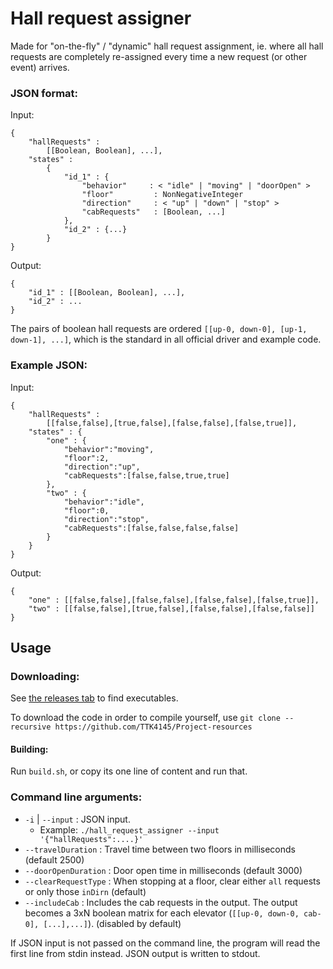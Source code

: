 Hall request assigner
=====================

Made for "on-the-fly" / "dynamic" hall request assignment, ie. where all hall requests are completely re-assigned every time a new request (or other event) arrives.

### JSON format:

Input:
```
{
    "hallRequests" : 
        [[Boolean, Boolean], ...],
    "states" : 
        {
            "id_1" : {
                "behavior"     : < "idle" | "moving" | "doorOpen" >
                "floor"         : NonNegativeInteger
                "direction"     : < "up" | "down" | "stop" >
                "cabRequests"   : [Boolean, ...]
            },
            "id_2" : {...}
        }
}
```

Output:
```
{
    "id_1" : [[Boolean, Boolean], ...],
    "id_2" : ...
}
```

The pairs of boolean hall requests are ordered `[[up-0, down-0], [up-1, down-1], ...]`, which is the standard in all official driver and example code.


### Example JSON:

Input:
```
{
    "hallRequests" : 
        [[false,false],[true,false],[false,false],[false,true]],
    "states" : {
        "one" : {
            "behavior":"moving",
            "floor":2,
            "direction":"up",
            "cabRequests":[false,false,true,true]
        },
        "two" : {
            "behavior":"idle",
            "floor":0,
            "direction":"stop",
            "cabRequests":[false,false,false,false]
        }
    }
}
```

Output:
```
{
    "one" : [[false,false],[false,false],[false,false],[false,true]],
    "two" : [[false,false],[true,false],[false,false],[false,false]]
}
```


Usage
-----

### Downloading:

See [the releases tab](https://github.com/TTK4145/Project-resources/releases/latest) to find executables.

To download the code in order to compile yourself, use `git clone --recursive https://github.com/TTK4145/Project-resources`

#### Building:

Run `build.sh`, or copy its one line of content and run that.

### Command line arguments:

 - `-i` | `--input` : JSON input. 
   - Example: `./hall_request_assigner --input '{"hallRequests":....}'`
 - `--travelDuration` : Travel time between two floors in milliseconds (default 2500)
 - `--doorOpenDuration` : Door open time in milliseconds (default 3000)
 - `--clearRequestType` : When stopping at a floor, clear either `all` requests or only those `inDirn` (default)
 - `--includeCab` : Includes the cab requests in the output. The output becomes a 3xN boolean matrix for each elevator (`[[up-0, down-0, cab-0], [...],...]`). (disabled by default)
 
If JSON input is not passed on the command line, the program will read the first line from stdin instead. JSON output is written to stdout.
